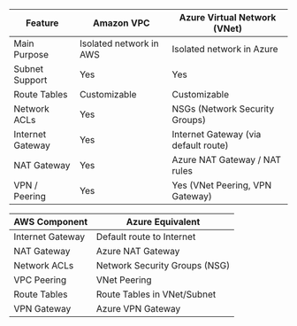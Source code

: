 | Feature | Amazon VPC | Azure Virtual Network (VNet) |
|---------|------------|------------------------------|
| Main Purpose | Isolated network in AWS | Isolated network in Azure|
| Subnet Support | Yes | Yes |
| Route Tables | Customizable | Customizable |
| Network ACLs | Yes | NSGs (Network Security Groups) |
| Internet Gateway | Yes | Internet Gateway (via default route) |
| NAT Gateway | Yes | Azure NAT Gateway / NAT rules |
|VPN / Peering | Yes | Yes (VNet Peering, VPN Gateway) |


| AWS Component | Azure Equivalent |
|---------------| -----------------|
| Internet Gateway | Default route to Internet |
| NAT Gateway | Azure NAT Gateway |
| Network ACLs | Network Security Groups (NSG) |
| VPC Peering | VNet Peering |
| Route Tables | Route Tables in VNet/Subnet |
| VPN Gateway | Azure VPN Gateway |
